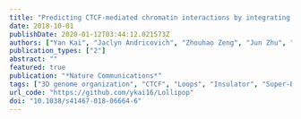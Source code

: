 ```yaml
---
title: "Predicting CTCF-mediated chromatin interactions by integrating genomic and epigenomic features"
date: 2018-10-01
publishDate: 2020-01-12T03:44:12.021573Z
authors: ["Yan Kai", "Jaclyn Andricovich", "Zhouhao Zeng", "Jun Zhu", "Alexandros Tzatsos", "Weiqun Peng"]
publication_types: ["2"]
abstract: ""
featured: true
publication: "*Nature Communications*"
tags: ["3D genome organization", "CTCF", "Loops", "Insulator", "Super-Enhancer", "machine learning"]
url_code: "https://github.com/ykai16/Lollipop"
doi: "10.1038/s41467-018-06664-6"
---
```

